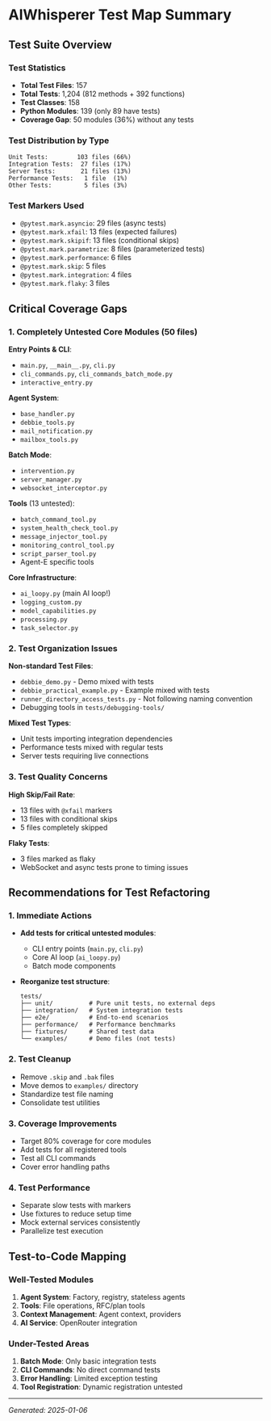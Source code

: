# AIWhisperer Test Map Summary

## Test Suite Overview

### Test Statistics
- **Total Test Files**: 157
- **Total Tests**: 1,204 (812 methods + 392 functions)
- **Test Classes**: 158
- **Python Modules**: 139 (only 89 have tests)
- **Coverage Gap**: 50 modules (36%) without any tests

### Test Distribution by Type
```
Unit Tests:        103 files (66%)
Integration Tests:  27 files (17%)
Server Tests:       21 files (13%)
Performance Tests:   1 file  (1%)
Other Tests:         5 files (3%)
```

### Test Markers Used
- `@pytest.mark.asyncio`: 29 files (async tests)
- `@pytest.mark.xfail`: 13 files (expected failures)
- `@pytest.mark.skipif`: 13 files (conditional skips)
- `@pytest.mark.parametrize`: 8 files (parameterized tests)
- `@pytest.mark.performance`: 6 files
- `@pytest.mark.skip`: 5 files
- `@pytest.mark.integration`: 4 files
- `@pytest.mark.flaky`: 3 files

## Critical Coverage Gaps

### 1. Completely Untested Core Modules (50 files)
**Entry Points & CLI**:
- `main.py`, `__main__.py`, `cli.py`
- `cli_commands.py`, `cli_commands_batch_mode.py`
- `interactive_entry.py`

**Agent System**:
- `base_handler.py`
- `debbie_tools.py`
- `mail_notification.py`
- `mailbox_tools.py`

**Batch Mode**:
- `intervention.py`
- `server_manager.py`
- `websocket_interceptor.py`

**Tools** (13 untested):
- `batch_command_tool.py`
- `system_health_check_tool.py`
- `message_injector_tool.py`
- `monitoring_control_tool.py`
- `script_parser_tool.py`
- Agent-E specific tools

**Core Infrastructure**:
- `ai_loopy.py` (main AI loop!)
- `logging_custom.py`
- `model_capabilities.py`
- `processing.py`
- `task_selector.py`

### 2. Test Organization Issues

**Non-standard Test Files**:
- `debbie_demo.py` - Demo mixed with tests
- `debbie_practical_example.py` - Example mixed with tests
- `runner_directory_access_tests.py` - Not following naming convention
- Debugging tools in `tests/debugging-tools/`

**Mixed Test Types**:
- Unit tests importing integration dependencies
- Performance tests mixed with regular tests
- Server tests requiring live connections

### 3. Test Quality Concerns

**High Skip/Fail Rate**:
- 13 files with `@xfail` markers
- 13 files with conditional skips
- 5 files completely skipped

**Flaky Tests**:
- 3 files marked as flaky
- WebSocket and async tests prone to timing issues

## Recommendations for Test Refactoring

### 1. Immediate Actions
- **Add tests for critical untested modules**:
  - CLI entry points (`main.py`, `cli.py`)
  - Core AI loop (`ai_loopy.py`)
  - Batch mode components
  
- **Reorganize test structure**:
  ```
  tests/
  ├── unit/          # Pure unit tests, no external deps
  ├── integration/   # System integration tests
  ├── e2e/           # End-to-end scenarios
  ├── performance/   # Performance benchmarks
  ├── fixtures/      # Shared test data
  └── examples/      # Demo files (not tests)
  ```

### 2. Test Cleanup
- Remove `.skip` and `.bak` files
- Move demos to `examples/` directory
- Standardize test file naming
- Consolidate test utilities

### 3. Coverage Improvements
- Target 80% coverage for core modules
- Add tests for all registered tools
- Test all CLI commands
- Cover error handling paths

### 4. Test Performance
- Separate slow tests with markers
- Use fixtures to reduce setup time
- Mock external services consistently
- Parallelize test execution

## Test-to-Code Mapping

### Well-Tested Modules
1. **Agent System**: Factory, registry, stateless agents
2. **Tools**: File operations, RFC/plan tools
3. **Context Management**: Agent context, providers
4. **AI Service**: OpenRouter integration

### Under-Tested Areas
1. **Batch Mode**: Only basic integration tests
2. **CLI Commands**: No direct command tests
3. **Error Handling**: Limited exception testing
4. **Tool Registration**: Dynamic registration untested

---
*Generated: 2025-01-06*